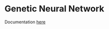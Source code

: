 # Genetic Neural Network

Documentation [here](https://raj96.github.io/genetic_neural_network/html)
